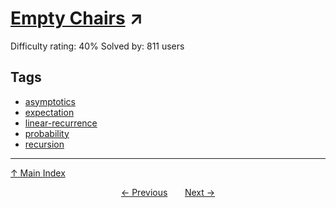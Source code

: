# [Empty Chairs](https://projecteuler.net/problem=469) ↗️

Difficulty rating: 40%
Solved by: 811 users
## Tags

- [asymptotics](../tags/asymptotics.md)
- [expectation](../tags/expectation.md)
- [linear-recurrence](../tags/linear-recurrence.md)
- [probability](../tags/probability.md)
- [recursion](../tags/recursion.md)



---

[↑ Main Index](../README.md)


<div align=center><a href='468.md'>← Previous</a> &nbsp;&nbsp; &nbsp;&nbsp;  <a href='470.md'>Next →</a></div>
